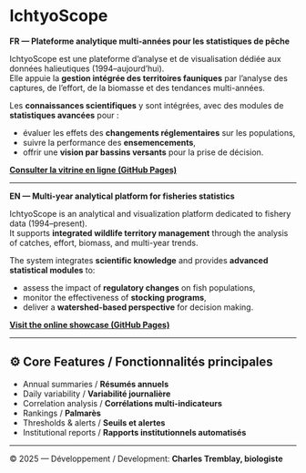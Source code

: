 #  IchtyoScope

**FR — Plateforme analytique multi-années pour les statistiques de pêche**

IchtyoScope est une plateforme d’analyse et de visualisation dédiée aux données halieutiques (1994–aujourd’hui).  
Elle appuie la **gestion intégrée des territoires fauniques** par l’analyse des captures, de l’effort, de la biomasse et des tendances multi-années.  

Les **connaissances scientifiques** y sont intégrées, avec des modules de **statistiques avancées** pour :  
- évaluer les effets des **changements réglementaires** sur les populations,  
- suivre la performance des **ensemencements**,  
- offrir une **vision par bassins versants** pour la prise de décision.  

 **[Consulter la vitrine en ligne (GitHub Pages)](https://charles-t-sys.github.io/IchtyoScope/)**  

---

**EN — Multi-year analytical platform for fisheries statistics**

IchtyoScope is an analytical and visualization platform dedicated to fishery data (1994–present).  
It supports **integrated wildlife territory management** through the analysis of catches, effort, biomass, and multi-year trends.  

The system integrates **scientific knowledge** and provides **advanced statistical modules** to:  
- assess the impact of **regulatory changes** on fish populations,  
- monitor the effectiveness of **stocking programs**,  
- deliver a **watershed-based perspective** for decision making.  

 **[Visit the online showcase (GitHub Pages)](https://charles-t-sys.github.io/IchtyoScope/)**  

---

## ⚙️ Core Features / Fonctionnalités principales
-  Annual summaries / **Résumés annuels**  
-  Daily variability / **Variabilité journalière**  
-  Correlation analysis / **Corrélations multi-indicateurs**  
-  Rankings / **Palmarès**  
-  Thresholds & alerts / **Seuils et alertes**  
-  Institutional reports / **Rapports institutionnels automatisés**  

---

© 2025 — Développement / Development: **Charles Tremblay, biologiste**
